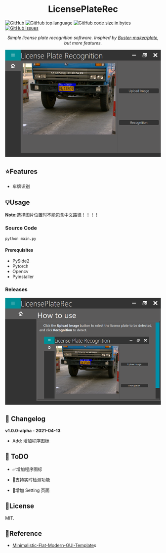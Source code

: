 <h1 align="center">LicensePlateRec</h1>

[![GitHub](https://img.shields.io/github/license/laugh12321/LicensePlateRec?logo=Github)](https://github.com/laugh12321/LicensePlateRec/blob/master/LICENSE) [![GitHub top language](https://img.shields.io/github/languages/top/laugh12321/LicensePlateRec?logo=github)](https://github.com/laugh12321/LicensePlateRec) [![GitHub code size in bytes](https://img.shields.io/github/languages/code-size/laugh12321/LicensePlateRec?logo=github)](https://github.com/laugh12321/LicensePlateRec) [![GitHub issues](https://img.shields.io/github/issues/laugh12321/LicensePlateRec?logo=github)](https://github.com/laugh12321/LicensePlateRec/issues)


<p align="center">
    <em>Simple license plate recognition software. Inspired by <a href="https://github.com/Buster-maker/plate">Buster-maker/plate</a>, but more features.</em>
</p>

<p align="center">
  <img src="./icons/demo.png">
</p>


## ⭐️Features

* 车牌识别

## 💡Usage

<b>Note:</b>选择图片位置时不能包含中文路径！！！！

### Source Code

```python
python main.py
```

#### Prerequisites

- PySide2
- Pytorch
- Opencv
- Pyinstaller

### Releases

<p align="center">
  <img src="./icons/usage.png">
</p>

## 📅 Changelog

<b>v1.0.0-alpha - 2021-04-13</b>
* Add: 增加程序图标

## 📌 ToDO

- ✅增加程序图标

- 🔳支持实时检测功能

- 🔳增加 Setting 页面

## 📄License
MIT.

## 📃Reference

- [Minimalistic-Flat-Modern-GUI-Template](https://github.com/laugh12321/Minimalistic-Flat-Modern-GUI-Template)s